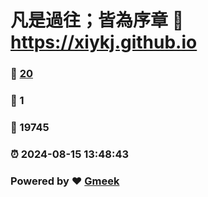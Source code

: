 # 凡是過往；皆為序章 :link: https://xiykj.github.io 
### :page_facing_up: [20](https://xiykj.github.io/tag.html) 
### :speech_balloon: 1 
### :hibiscus: 19745 
### :alarm_clock: 2024-08-15 13:48:43 
### Powered by :heart: [Gmeek](https://github.com/Meekdai/Gmeek)
